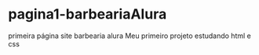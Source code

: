 # pagina1-barbeariaAlura
primeira página site barbearia alura
Meu primeiro projeto estudando html e css 
